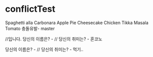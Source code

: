 # conflictTest

<!-- 
TODO : 다음의 설명을 잘 따라와주세요!
1. clone 받은 후, 해당 폴더에 진입 시, `{{폴더명}} git : (main)` 가 붙어있나요? 
    -> N -> 1 - (1)로 이동
    -> Y -> 2로 이동

    1-(1). 현재 레포지토리 루트 폴더인지 확인해주세요!
2. git branch를 생성해주세요! ("git branch {{생성할 브랜치명}}") => 절대 never ever main 브랜치에서 파일을 변경하지 마세요!!
3. 리드미를 자유롭게 바꿔주세요. 단, 주석은 제발 plz 유지해주세요!
4. add, commit, push 후 브라우저를 통해 저희의 repository로 이동하여 PR 작성 후, merge해주세요.
선착순 1명만 컨플릭트가 나지 않고,,, 온전히 글을 올릴 수 있을 것입니다..
 -->

Spaghetti alla Carbonara
Apple Pie
Cheesecake
Chicken Tikka Masala
Tomato
충돌유발- master

//입니다.
당신의 이름은? -  //<!-- 이곳에 다른 사람의 이름을 지우고 작성해주세요 -->
당신의 취미는? -  혼코노 <!-- 이곳에 다른 정보 지우고 작성해주세요 -->

당신의 이름은? -  // <!-- 이곳에 다른 사람의 이름을 지우고 작성해주세요 -->
당신의 취미는? -  먹기.. <!-- 이곳에 다른 정보 지우고 작성해주세요 -->

